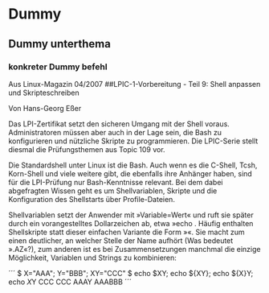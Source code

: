 # Dummy

## Dummy unterthema

### konkreter Dummy befehl

Aus Linux-Magazin 04/2007
##LPIC-1-Vorbereitung - Teil 9: Shell anpassen und Skripteschreiben

Von Hans-Georg Eßer

Das LPI-Zertifikat setzt den sicheren Umgang mit der Shell voraus. Administratoren müssen aber auch in der Lage sein, die Bash zu konfigurieren und nützliche Skripte zu programmieren. Die LPIC-Serie stellt diesmal die Prüfungsthemen aus Topic 109 vor.

Die Standardshell unter Linux ist die Bash. Auch wenn es die C-Shell, Tcsh, Korn-Shell und viele weitere gibt, die ebenfalls ihre Anhänger haben, sind für die LPI-Prüfung nur Bash-Kenntnisse relevant. Bei dem dabei abgefragten Wissen geht es um Shellvariablen, Skripte und die Konfiguration des Shellstarts über Profile-Dateien.

Shellvariablen setzt der Anwender mit »Variable=Wert« und ruft sie später durch ein vorangestelltes Dollarzeichen ab, etwa »echo . Häufig enthalten Shellskripte statt dieser einfachen Variante die Form »«. Sie macht zum einen deutlicher, an welcher Stelle der Name aufhört (Was bedeutet ».AZ«?), zum anderen ist es bei Zusammensetzungen manchmal die einzige Möglichkeit, Variablen und Strings zu kombinieren:

´´´
$ X="AAA"; Y="BBB"; XY="CCC"
$ echo $XY; echo ${XY}; echo ${X}Y; echo $X$Y
CCC
CCC
AAAY
AAABBB
´´´

